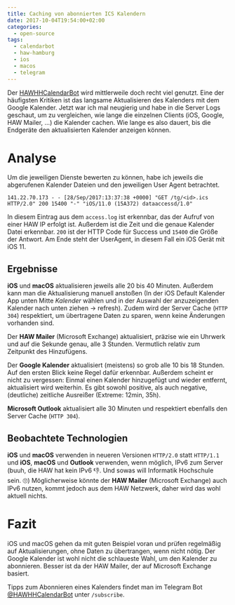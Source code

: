 ```yaml
---
title: Caching von abonnierten ICS Kalendern
date: 2017-10-04T19:54:00+02:00
categories:
  - open-source
tags:
  - calendarbot
  - haw-hamburg
  - ios
  - macos
  - telegram
---
```

Der [HAWHHCalendarBot](https://calendarbot.hawhh.de) wird mittlerweile doch recht viel genutzt.
Eine der häufigsten Kritiken ist das langsame Aktualisieren des Kalenders mit dem Google Kalender.
Jetzt war ich mal neugierig und habe in die Server Logs geschaut, um zu vergleichen, wie lange die einzelnen Clients (iOS, Google, HAW Mailer, …) die Kalender cachen.
Wie lange es also dauert, bis die Endgeräte den aktualisierten Kalender anzeigen können.
<!--more-->

# Analyse

Um die jeweiligen Dienste bewerten zu können, habe ich jeweils die abgerufenen Kalender Dateien und den jeweiligen User Agent betrachtet.

```plaintext
141.22.70.173 - - [28/Sep/2017:13:37:38 +0000] "GET /tg/<id>.ics HTTP/2.0" 200 15400 "-" "iOS/11.0 (15A372) dataaccessd/1.0"
```

In diesem Eintrag aus dem `access.log` ist erkennbar, das der Aufruf von einer HAW IP erfolgt ist.
Außerdem ist die Zeit und die genaue Kalender Datei erkennbar.
`200` ist der HTTP Code für Success und `15400` die Größe der Antwort.
Am Ende steht der UserAgent, in diesem Fall ein iOS Gerät mit iOS 11.

## Ergebnisse

**iOS** und **macOS** aktualisieren jeweils alle 20 bis 40 Minuten.
Außerdem kann man die Aktualisierung manuell anstoßen (In der iOS Default Kalender App unten Mitte _Kalender_ wählen und in der Auswahl der anzuzeigenden Kalender nach unten ziehen → refresh).
Zudem wird der Server Cache (`HTTP 304`) respektiert, um übertragene Daten zu sparen, wenn keine Änderungen vorhanden sind.

Der **HAW Mailer** (Microsoft Exchange) aktualisiert, präzise wie ein Uhrwerk und auf die Sekunde genau, alle 3 Stunden.
Vermutlich relativ zum Zeitpunkt des Hinzufügens.

Der **Google Kalender** aktualisiert (meistens) so grob alle 10 bis 18 Stunden.
Auf den ersten Blick keine Regel dafür erkennbar.
Außerdem scheint er nicht zu vergessen: Einmal einen Kalender hinzugefügt und wieder entfernt, aktualisiert wird weiterhin.
Es gibt sowohl positive, als auch negative, (deutliche) zeitliche Ausreißer (Extreme: 12min, 35h).

**Microsoft Outlook** aktualisiert alle 30 Minuten und respektiert ebenfalls den Server Cache (`HTTP 304`).

## Beobachtete Technologien

**iOS** und **macOS** verwenden in neueren Versionen `HTTP/2.0` statt `HTTP/1.1` und **iOS**, **macOS** und **Outlook** verwenden, wenn möglich, IPv6 zum Server (buuh, die HAW hat kein IPv6 👎. Und sowas will Informatik Hochschule sein. 🙄)
Möglicherweise könnte der **HAW Mailer** (Microsoft Exchange) auch IPv6 nutzen, kommt jedoch aus dem HAW Netzwerk, daher wird das wohl aktuell nichts.

# Fazit

iOS und macOS gehen da mit guten Beispiel voran und prüfen regelmäßig auf Aktualisierungen, ohne Daten zu übertrangen, wenn nicht nötig.
Der Google Kalender ist wohl nicht die schlaueste Wahl, um den Kalender zu abonnieren.
Besser ist da der HAW Mailer, der auf Microsoft Exchange basiert.

Tipps zum Abonnieren eines Kalenders findet man im Telegram Bot [@HAWHHCalendarBot](https://t.me/HAWHHCalendarBot) unter `/subscribe`.
